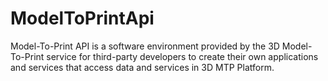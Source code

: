 ModelToPrintApi
===============

Model-To-Print API is a software environment provided by the 3D Model-To-Print service for
third-party developers to create their own applications and services that access data and
services in 3D MTP Platform.
